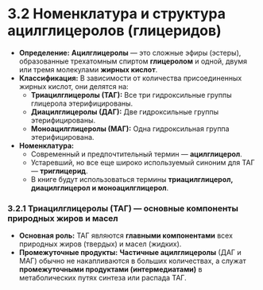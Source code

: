 # 3.2 Номенклатура и структура ацилглицеролов (глицеридов)

*   **Определение:** **Ацилглицеролы** — это сложные эфиры (эстеры), образованные трехатомным спиртом **глицеролом** и одной, двумя или тремя молекулами **жирных кислот**.
*   **Классификация:** В зависимости от количества присоединенных жирных кислот, они делятся на:
    *   **Триацилглицеролы (ТАГ):** Все три гидроксильные группы глицерола этерифицированы.
    *   **Диацилглицеролы (ДАГ):** Две гидроксильные группы этерифицированы.
    *   **Моноацилглицеролы (МАГ):** Одна гидроксильная группа этерифицирована.
*   **Номенклатура:**
    *   Современный и предпочтительный термин — **ацилглицерол**.
    *   Устаревший, но все еще широко используемый синоним для ТАГ — **триглицерид**.
    *   В книге будут использоваться термины **триацилглицерол, диацилглицерол и моноацилглицерол**.

### 3.2.1 Триацилглицеролы (ТАГ) — основные компоненты природных жиров и масел

*   **Основная роль:** ТАГ являются **главными компонентами** всех природных жиров (твердых) и масел (жидких).
*   **Промежуточные продукты:** **Частичные ацилглицеролы** (ДАГ и МАГ) обычно не накапливаются в больших количествах, а служат **промежуточными продуктами (интермедиатами)** в метаболических путях синтеза или распада ТАГ.

